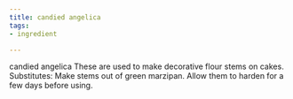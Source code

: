 ```yaml
---
title: candied angelica
tags:
- ingredient

---
```

candied angelica These are used to make decorative flour stems on cakes. Substitutes: Make stems out of green marzipan. Allow them to harden for a few days before using.
